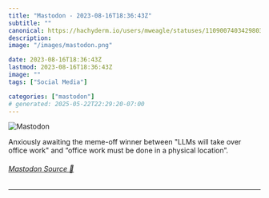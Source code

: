 ```yaml
---
title: "Mastodon - 2023-08-16T18:36:43Z"
subtitle: ""
canonical: https://hachyderm.io/users/mweagle/statuses/110900740342980351
description:
image: "/images/mastodon.png"

date: 2023-08-16T18:36:43Z
lastmod: 2023-08-16T18:36:43Z
image: ""
tags: ["Social Media"]

categories: ["mastodon"]
# generated: 2025-05-22T22:29:20-07:00
---
```

![Mastodon](/images/mastodon.png)

<p>Anxiously awaiting the meme-off winner between &quot;LLMs will take over office work&quot; and “office work must be done in a physical location”.</p>


###### [Mastodon Source 🐘](https://hachyderm.io/@mweagle/110900740342980351)

___
